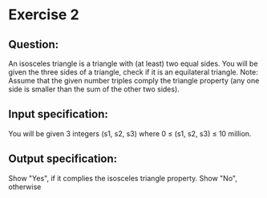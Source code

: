 # Exercise 2

## Question:
An isosceles triangle is a triangle with (at least) two equal sides. You will be given the
three sides of a triangle, check if it is an equilateral triangle. Note: Assume that the given number
triples comply the triangle property (any one side is smaller than the sum of the other two sides).

## Input specification:
You will be given 3 integers (s1, s2, s3) where 0 ≤ (s1, s2, s3) ≤ 10 million.

## Output specification:
Show "Yes", if it complies the isosceles triangle property. Show "No",
otherwise
